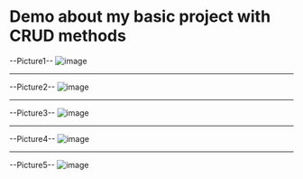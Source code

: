 # Demo about my basic project with CRUD methods
--Picture1--
![image](https://github.com/xuannguyen2k4/ProductManagement/assets/129494438/807b3075-5408-43f2-a2c8-13188c11435f)
- - - 
--Picture2--
![image](https://github.com/xuannguyen2k4/ProductManagement/assets/129494438/3e376e54-5c64-4353-a607-77d0e0a1b353)
- - -
--Picture3--
![image](https://github.com/xuannguyen2k4/ProductManagement/assets/129494438/851fca17-14a4-4b2e-817f-92b5013bab44)
- - -
--Picture4--
![image](https://github.com/xuannguyen2k4/ProductManagement/assets/129494438/e5847604-4fd2-4dd3-abb6-a00a1b593acd)
- - -
--Picture5--
![image](https://github.com/xuannguyen2k4/ProductManagement/assets/129494438/61a44cc3-b3d6-475f-9118-330a77705ef7)
